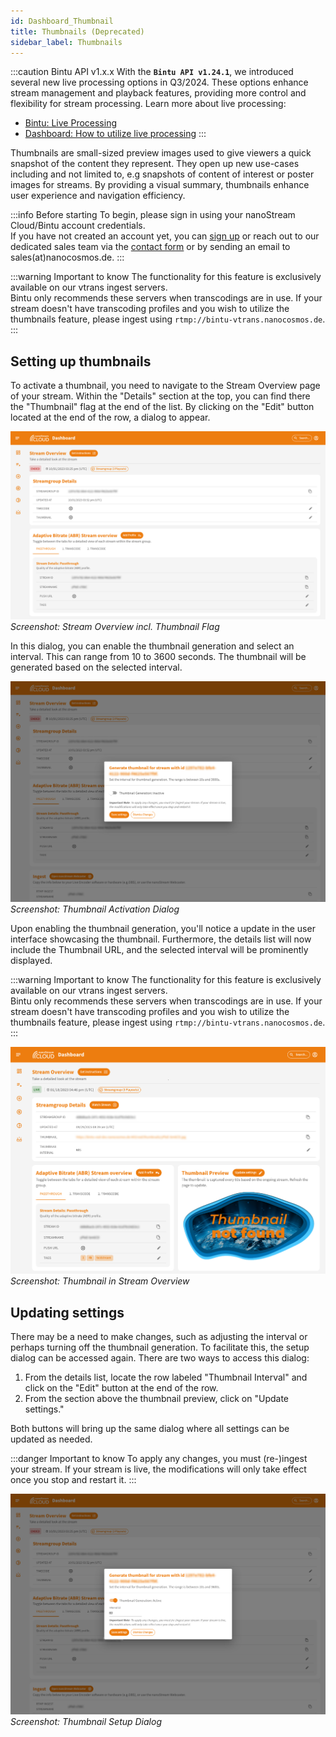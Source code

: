 ```yaml
---
id: Dashboard_Thumbnail
title: Thumbnails (Deprecated)
sidebar_label: Thumbnails
---
```


:::caution Bintu API v1.x.x
With the **`Bintu API v1.24.1`**, we introduced several new live processing options in Q3/2024. These options enhance stream management and playback features, providing more control and flexibility for stream processing. Learn more about live processing:
* [Bintu: Live Processing](../cloud/live_processing.md)
* [Dashboard: How to utilize live processing](../cloud-frontend-v3/Dashboard_Live_Processing.md)
:::

Thumbnails are small-sized preview images used to give viewers a quick snapshot of the content they represent. They open up new use-cases including and not limited to, e.g snapshots of content of interest or poster images for streams. By providing a visual summary, thumbnails enhance user experience and navigation efficiency. 

:::info Before starting
To begin, please sign in using your nanoStream Cloud/Bintu account credentials. <br/>
If you have not created an account yet, you can [sign up](https://dashboard.nanostream.cloud/auth?signup) or reach out to our dedicated sales team via the [contact form](https://www.nanocosmos.de/contact) or by sending an email to sales(at)nanocosmos.de.
:::

:::warning Important to know
The functionality for this feature is exclusively available on our vtrans ingest servers. <br/>
Bintu only recommends these servers when transcodings are in use. If your stream doesn't have transcoding profiles and you wish to utilize the thumbnails feature, please ingest using `rtmp://bintu-vtrans.nanocosmos.de`.
:::

## Setting up thumbnails

To activate a thumbnail, you need to navigate to the Stream Overview page of your stream. Within the "Details" section at the top, you can find there the "Thumbnail" flag at the end of the list. By clicking on the "Edit" button located at the end of the row, a dialog to appear.

![Screenshot: Stream Overview incl. Thumbnail Flag](../assets/cloud-frontend/cf-streamoverview-thumbnail.jpg)
*Screenshot: Stream Overview incl. Thumbnail Flag*

In this dialog, you can enable the thumbnail generation and select an interval. This can range from 10 to 3600 seconds. The thumbnail will be generated based on the selected interval.

![Screenshot: Thumbnail Activation Dialog](../assets/cloud-frontend/cf-adding-thumbnail.jpg)
*Screenshot: Thumbnail Activation Dialog*

Upon enabling the thumbnail generation, you'll notice a update in the user interface showcasing the thumbnail. Furthermore, the details list will now include the Thumbnail URL, and the selected interval will be prominently displayed.

:::warning Important to know
The functionality for this feature is exclusively available on our vtrans ingest servers. <br/>
Bintu only recommends these servers when transcodings are in use. If your stream doesn't have transcoding profiles and you wish to utilize the thumbnails feature, please ingest using `rtmp://bintu-vtrans.nanocosmos.de`.
:::

![Screenshot: Thumbnail in Stream Overview](../assets/cloud-frontend/cf-thumbnail-added.jpg)
*Screenshot: Thumbnail in Stream Overview*

## Updating settings

There may be a need to make changes, such as adjusting the interval or perhaps turning off the thumbnail generation. To facilitate this, the setup dialog can be accessed again. There are two ways to access this dialog:

1. From the details list, locate the row labeled "Thumbnail Interval" and click on the "Edit" button at the end of the row.
2. From the section above the thumbnail preview, click on "Update settings." 

Both buttons will bring up the same dialog where all settings can be updated as needed.

:::danger Important to know
To apply any changes, you must (re-)ingest your stream. If your stream is live, the modifications will only take effect once you stop and restart it.
:::

![Screenshot: Thumbnail Setup Dialog](../assets/cloud-frontend/cf-adding-thumbnail-interval.jpg)
*Screenshot: Thumbnail Setup Dialog*
